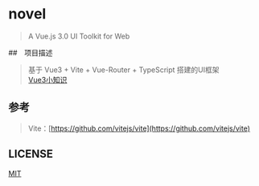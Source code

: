 # novel
> A Vue.js 3.0 UI Toolkit for Web       

##　项目描述
> 基于 Vue3 + Vite + Vue-Router + TypeScript 搭建的UI框架     
> [Vue3小知识](./Document.md)  

## 参考     

> Vite：[https://github.com/vitejs/vite](https://github.com/vitejs/vite)

## LICENSE 

[MIT](./LICENSE)